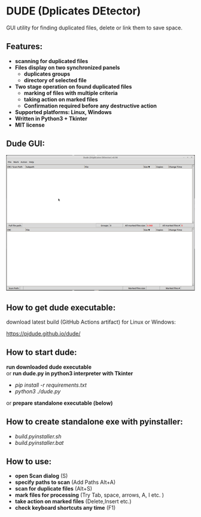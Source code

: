 # DUDE (Dplicates DEtector)

GUI utility for finding duplicated files, delete or link them to save space.

## Features:
- **scanning for duplicated files**
- **Files display on two synchronized panels**
  - **duplicates groups**
  - **directory of selected file**
- **Two stage operation on found duplicated files**
  - **marking of files with multiple criteria**
  - **taking action on marked files**
  - **Confirmation required before any destructive action**
- **Supported platforms: Linux, Windows**
- **Written in Python3 + Tkinter**
- **MIT license**

## Dude GUI:
![image info](./dude.gif)

## How to get dude executable:
download latest build (GitHub Actions artifact) for Linux or Windows:

https://pjdude.github.io/dude/

## How to start dude:
**run downloaded dude executable**  
or
**run dude.py in python3 interpreter with Tkinter**

- *pip install -r requirements.txt*
- *python3 ./dude.py*

or
**prepare standalone executable (below)**

## How to create standalone exe with pyinstaller:
- *build.pyinstaller.sh*
- *build.pyinstaller.bat*

## How to use:
- **open Scan dialog** (S)
- **specify paths to scan** (Add Paths Alt+A)
- **scan for duplicate files** (Alt+S)
- **mark files for processing** (Try Tab, space, arrows, A, I etc. )
- **take action on marked files** (Delete,Insert etc.)
- **check keyboard shortcuts any time** (F1)
